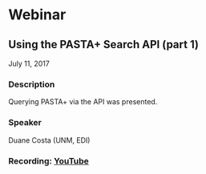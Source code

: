 # Webinar

## Using the PASTA+ Search API (part 1)

July 11, 2017

### Description

Querying PASTA+ via the API was presented.

### Speaker

Duane Costa (UNM, EDI)

### Recording: [YouTube](https://youtu.be/IL7IsXGbFAE)

<!-- Webinars -->

